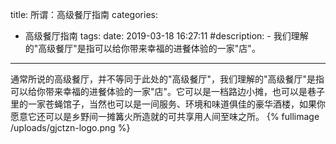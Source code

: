 title: 所谓：高级餐厅指南
categories:
  - 高级餐厅指南
tags:
date: 2019-03-18 16:27:11
#description: - 我们理解的"高级餐厅"是指可以给你带来幸福的进餐体验的一家"店"。
---
通常所说的高级餐厅，并不等同于此处的"高级餐厅"，我们理解的"高级餐厅"是指可以给你带来幸福的进餐体验的一家"店"。它可以是一档路边小摊，也可以是巷子里的一家苍蝇馆子，当然也可以是一间服务、环境和味道俱佳的豪华酒楼，如果你愿意它还可以是乡野间一摊篝火所造就的可共享用人间至味之所。
{% fullimage /uploads/gjctzn-logo.png %}

